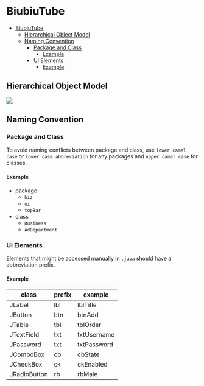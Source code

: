 # BiubiuTube

- [BiubiuTube](#biubiutube)
    - [Hierarchical Object Model](#hierarchical-object-model)
    - [Naming Convention](#naming-convention)
        - [Package and Class](#package-and-class)
            - [Example](#example)
        - [UI Elements](#ui-elements)
            - [Example](#example)

## Hierarchical Object Model
![](https://bytebucket.org/zhongjiehe/aed_assignments/raw/33ebf8b7559e97c8d22b5bcf46cffa65aaa9e632/FinalProject/Documents/Hierarchical%20Object%20Model.png?token=748c1f09976231be1fdd67fa5a7c5fa6eaa7cd74)

## Naming Convention
### Package and Class
To avoid naming conflicts between package and class, use `lower camel case` or `lower case abbreviation` for any packages and `upper camel case` for classes.  
#### Example
- package
    - `biz`
    - `ui`
    - `topBar`
- class
    - `Business`
    - `AdDepartment`

### UI Elements
Elements that might be accessed manually in `.java` should have a abbreviation prefix.

#### Example
| class        | prefix | example     |
|--------------|--------|-------------|
| JLabel       | lbl    | lblTitle    |
| JButton      | btn    | btnAdd      |
| JTable       | tbl    | tblOrder    |
| JTextField   | txt    | txtUsername |
| JPassword    | txt    | txtPassword |
| JComboBox    | cb     | cbState     |
| JCheckBox    | ck     | ckEnabled   |
| JRadioButton | rb     | rbMale      |